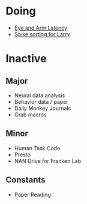 Doing
=====

- [Eye and Arm Latency](doing/latency.md)
- [Spike sorting for Larry](doing/spike_sorting_for_larry.md)


Inactive
========

## Major

- Neural data analysis
- Behavior data / paper
- Daily Monkey Journals
- Grab macros

## Minor

- Human Task Code
- Presto
- NAN Drive for Franken Lab

## Constants

- Paper Reading
